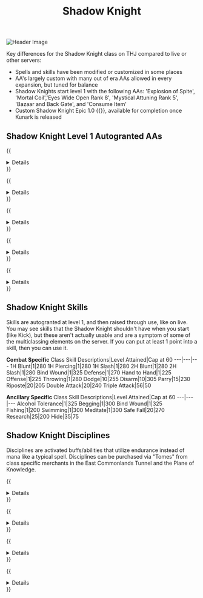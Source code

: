 ﻿---
title: Shadow Knight
description: Overview of the Shadow Knight Class
---

![Header Image](/images/classes.webp)

Key differences for the Shadow Knight class on THJ compared to live or other servers:

- Spells and skills have been modified or customized in some places
- AA's largely custom with many out of era AAs allowed in every expansion, but tuned for balance
- Shadow Knights start level 1 with the following AAs: 'Explosion of Spite', 'Mortal Coil','Eyes Wide Open Rank 8', 'Mystical Attuning Rank 5', 'Bazaar and Back Gate', and 'Consume Item'
- Custom Shadow Knight Epic 1.0 {{<item id="???" name="Innoruuk's Curse" link="/equipment-guide/epics/shd-epic/">}}, available for completion once Kunark is released

## Shadow Knight Level 1 Autogranted AAs

{{<details title="Explosion of Spite (Active)">}}
Every 60 seconds, this ability will fill creatures closely around you with hatred towards you.
{{</details>}}

{{<details title="Mortal Coil (Active)">}}
When the Shadow Knight gets credit for a successful kill, Mortal Coil grants a 25% chance to harvest the energy of his victim’s departing essence. This energy improves the Shadow Knight’s AC and grants him the ability to draw hit points from his enemies as he attacks them.
{{</details>}}

{{<details title="Bazaar and Back Gate (Active)">}}
Every 10 minutes, allows you to teleport to the Bazaar when out of combat.
{{</details>}}

{{<details title="Eyes Wide Open Rank 8 (Passive)">}}
This passive ability increases the capacity of your extended target window by one slot per rank.
{{</details>}}

{{<details title="Mystical Attuning Rank 5 (Passive)">}}
This ability increases the number of mystical effects that can affect you at once by 1 per rank.
{{</details>}}

## Shadow Knight Skills

Skills are autogranted at level 1, and then raised through use, like on live. You may see skills that the Shadow Knight shouldn't have when you start (like Kick), but these aren't actually usable and are a symptom of some of the multiclassing elements on the server. If you can put at least 1 point into a skill, then you can use it.

**Combat Specific**
Class Skill Descriptions|Level Attained|Cap at 60
---|---|---
1H Blunt|1|280
1H Piercing|1|280
1H Slash|1|280
2H Blunt|1|280
2H Slash|1|280
Bind Wound|1|325
Defense|1|270
Hand to Hand|1|225
Offense|1|225
Throwing|1|280
Dodge|10|255
Disarm|10|305
Parry|15|230
Riposte|20|205
Double Attack|20|240
Triple Attack|56|50

**Ancillary Specific**
Class Skill Descriptions|Level Attained|Cap at 60
---|---|---
Alcohol Tolerance|1|325
Begging|1|300
Bind Wound|1|325
Fishing|1|200
Swimming|1|300
Meditate|1|300
Safe Fall|20|270
Research|25|200
Hide|35|75

## Shadow Knight Disciplines
Disciplines are activated buffs/abilities that utilize endurance instead of mana like a typical spell.  Disciplines can be purchased via "Tomes" from class specific merchants in the East Commonlands Tunnel and the Plane of Knowledge.

{{<details title="Fearless (lvl 40)">}}
Fear Immunity
{{</details>}}

{{<details title="Unholy Aura (lvl 55)">}}
Increases the damage of your lifetap spells by 100 percent.
{{</details>}}

{{<details title="Deflection (lvl 59)">}}
Increases your combat reflexes, allowing you to block most attacks wit hyour shield.
{{</details>}}

{{<details title="Leech Curse (lvl 60)">}}
Increases your accuracy and heals you for 100 percent of the damage done by your melee attacks.
{{</details>}}